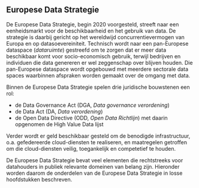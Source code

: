 ## Europese Data Strategie

De Europese Data Strategie, begin 2020 voorgesteld, streeft naar een eenheidsmarkt voor de beschikbaarheid en het gebruik van data. De strategie is daarbij gericht op het wereldwijd concurrentievermogen van Europa en op datasoevereiniteit. Technisch wordt naar een pan-Europese dataspace (*dataruimte*) gestreefd om te zorgen dat er meer data beschikbaar komt voor socio-economisch gebruik, terwijl bedrijven en individuen die data genereren er wel zeggenschap over blijven houden. Die pan-Europese dataspace wordt opgebouwd met meerdere sectorale data spaces waarbinnen afspraken worden gemaakt over de omgang met data.

Binnen de Europese Data Strategie spelen drie juridische bouwstenen een rol:
* de Data Governance Act (DGA, *Data governance verordening*)
* de Data Act (DA, *Data verordening*)
* de Open Data Directive (ODD, *Open Data Richtlijn*) met daarin opgenomen de High Value Data lijst

Verder wordt er geld beschikbaar gesteld om de benodigde infrastructuur, o.a. gefedereerde cloud-diensten te realiseren, en maatregelen getroffen om die cloud-diensten veilig, toegankelijk en competetief te houden.

De Europese Data Strategie bevat veel elementen die rechtstreeks voor datahouders in publiek relevante domeinen van belang zijn. Hieronder worden daarom de onderdelen van de Europese Data Strategie in losse hoofdstukken beschreven.
